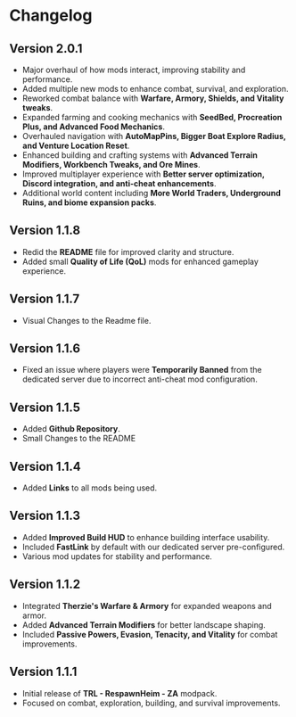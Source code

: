 # Changelog

## Version 2.0.1
- Major overhaul of how mods interact, improving stability and performance.
- Added multiple new mods to enhance combat, survival, and exploration.
- Reworked combat balance with **Warfare, Armory, Shields, and Vitality tweaks**.
- Expanded farming and cooking mechanics with **SeedBed, Procreation Plus, and Advanced Food Mechanics**.
- Overhauled navigation with **AutoMapPins, Bigger Boat Explore Radius, and Venture Location Reset**.
- Enhanced building and crafting systems with **Advanced Terrain Modifiers, Workbench Tweaks, and Ore Mines**.
- Improved multiplayer experience with **Better server optimization, Discord integration, and anti-cheat enhancements**.
- Additional world content including **More World Traders, Underground Ruins, and biome expansion packs**.

## Version 1.1.8
- Redid the **README** file for improved clarity and structure.
- Added small **Quality of Life (QoL)** mods for enhanced gameplay experience.

## Version 1.1.7
- Visual Changes to the Readme file.

## Version 1.1.6
- Fixed an issue where players were **Temporarily Banned** from the dedicated server due to incorrect anti-cheat mod configuration.

## Version 1.1.5
- Added **Github Repository**.
- Small Changes to the README

## Version 1.1.4
- Added **Links** to all mods being used.

## Version 1.1.3
- Added **Improved Build HUD** to enhance building interface usability.
- Included **FastLink** by default with our dedicated server pre-configured.
- Various mod updates for stability and performance.

## Version 1.1.2
- Integrated **Therzie's Warfare & Armory** for expanded weapons and armor.
- Added **Advanced Terrain Modifiers** for better landscape shaping.
- Included **Passive Powers, Evasion, Tenacity, and Vitality** for combat improvements.

## Version 1.1.1
- Initial release of **TRL - RespawnHeim - ZA** modpack.
- Focused on combat, exploration, building, and survival improvements.
